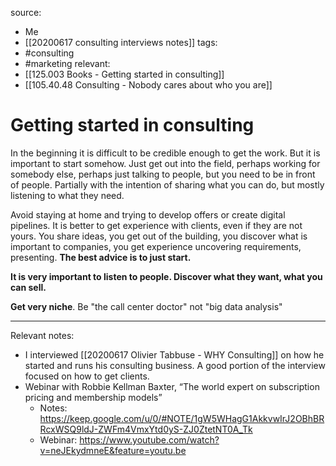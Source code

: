 source: 
- Me
- [[20200617 consulting interviews notes]]
tags:
- #consulting 
- #marketing 
relevant:
- [[125.003 Books - Getting started in consulting]]
- [[105.40.48 Consulting - Nobody cares about who you are]]

# Getting started in consulting

In the beginning it is difficult to be credible enough to get the work. But it is important to start somehow. Just get out into the field, perhaps working for somebody else, perhaps just talking to people, but you need to be in front of people. Partially with the intention of sharing what you can do, but mostly listening to what they need.

Avoid staying at home and trying to develop offers or create digital pipelines. It is better to get experience with clients, even if they are not yours. You share ideas, you get out of the building, you discover what is important to companies, you get experience uncovering requirements, presenting. **The best advice is to just start.** 

**It is very important to listen to people. Discover what they want, what you can sell.**

**Get very niche**. Be "the call center doctor" not "big data analysis"

---

Relevant notes:
- I interviewed [[20200617 Olivier Tabbuse - WHY Consulting]] on how he started and runs his consulting business. A good portion of the interview focused on how to get clients.
- Webinar with Robbie Kellman Baxter, “The world expert on subscription pricing and membership models”
	- Notes: https://keep.google.com/u/0/#NOTE/1gW5WHagG1AkkvwIrJ2OBhBRRcxWSQ9ldJ-ZWFm4VmxYtd0yS-ZJ0ZtetNT0A_Tk
	- Webinar: https://www.youtube.com/watch?v=neJEkydmneE&feature=youtu.be
